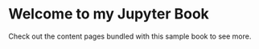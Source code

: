 # Welcome to my Jupyter Book



Check out the content pages bundled with this sample book to see more.

```{tableofcontents}
```
